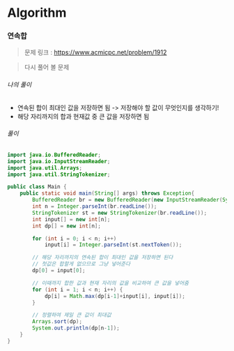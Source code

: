 # Algorithm

### 연속합

> 문제 링크 : https://www.acmicpc.net/problem/1912

> 다시 풀어 볼 문제



###### 나의 풀이

* 연속된 합이 최대인 값을 저장하면 됨 -> 저장해야 할 값이 무엇인지를 생각하기!
* 해당 자리까지의 합과 현재값 중 큰 값을 저장하면 됨




###### 풀이

~~~java
import java.io.BufferedReader;
import java.io.InputStreamReader;
import java.util.Arrays;
import java.util.StringTokenizer;

public class Main {
    public static void main(String[] args) throws Exception{
        BufferedReader br = new BufferedReader(new InputStreamReader(System.in));
        int n = Integer.parseInt(br.readLine());
        StringTokenizer st = new StringTokenizer(br.readLine());
        int input[] = new int[n];
        int dp[] = new int[n];

        for (int i = 0; i < n; i++)
            input[i] = Integer.parseInt(st.nextToken());

        // 해당 자리까지의 연속된 합이 최대인 값을 저장하면 된다
        // 첫값은 합할게 없으므로 그냥 넣어준다
        dp[0] = input[0];

        // 이때까지 합한 값과 현재 자리의 값을 비교하여 큰 값을 넣어줌
        for (int i = 1; i < n; i++) {
            dp[i] = Math.max(dp[i-1]+input[i], input[i]);
        }

        // 정렬하여 제일 큰 값이 최대값
        Arrays.sort(dp);
        System.out.println(dp[n-1]);
    }
}
~~~